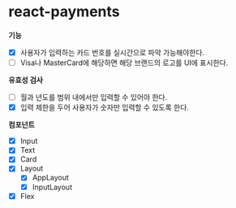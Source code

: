 # react-payments

**기능**

- [x] 사용자가 입력하는 카드 번호를 실시간으로 파악 가능해야한다.
- [ ] Visa나 MasterCard에 해당하면 해당 브랜드의 로고를 UI에 표시한다.

**유효성 검사**

- [ ] 월과 년도를 범위 내에서만 입력할 수 있어야 한다.
- [x] 입력 제한을 두어 사용자가 숫자만 입력할 수 있도록 한다.

**컴포넌트**

- [x] Input
- [x] Text
- [x] Card
- [x] Layout
    - [x] AppLayout
    - [x] InputLayout
- [x] Flex